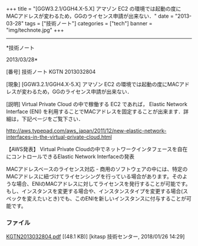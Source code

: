 ﻿+++
title = "[GGW3.2.1/GGH4.X-5.X] アマゾン EC2 の環境では起動の度にMACアドレスが変わるため，GGのライセンス申請が出来ない．"
date = "2013-03-28"
tags = ["技術ノート"]
categories = ["tech"]
banner = "img/technote.jpg"
+++

-----------------------------------------------------------------------------------------------------------------------------

*技術ノート

2013/03/28*


[番号]
技術ノート KGTN 2013032804

[現象]
[GGW3.2.1/GGH4.X-5.X] アマゾン EC2
の環境では起動の度にMACアドレスが変わるため，GGのライセンス申請が出来ない．

[説明]
Virtual Private Cloud の中で稼働する EC2 であれば， Elastic Network
Interface (ENI)
を利用することでMACアドレスを固定することが出来ます．詳細は，下記ページをご覧下さい．

<http://aws.typepad.com/aws_japan/2011/12/new-elastic-network-interfaces-in-the-virtual-private-cloud.html>

【AWS発表】 Virtual Private
Cloudの中でネットワークインタフェースを自在にコントロールできるElastic
Network Interfaceの発表

MACアドレスベースのライセンス対応 -
商用のソフトウェアの中には、特定のMACアドレスに紐づけてライセンシングを行っている場合があります。そのような場合、ENIのMACアドレスに対してライセンスを発行することが可能です。もし、インスタンスを変更する場合や、インスタンスタイプを変更する場合(スペックを変えたいとき)でも、このENIを新しいインスタンスに付与することが可能です。


### ファイル

 
 


[KGTN2013032804.pdf](http://techreport.kitasp.net/attachments/download/3917/KGTN2013032804.pdf)
 [(48.1 KB)] [kitasp 技術センター, 2018/01/26
14:29]


 


 

